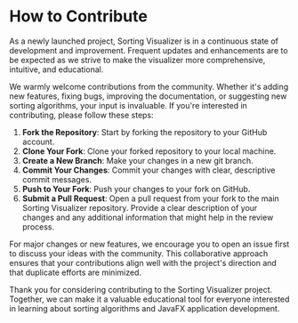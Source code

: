 # How to Contribute

As a newly launched project, Sorting Visualizer is in a continuous state of development and improvement. Frequent updates and enhancements are to be expected as we strive to make the visualizer more comprehensive, intuitive, and educational.

We warmly welcome contributions from the community. Whether it's adding new features, fixing bugs, improving the documentation, or suggesting new sorting algorithms, your input is invaluable. If you're interested in contributing, please follow these steps:

1. **Fork the Repository**: Start by forking the repository to your GitHub account.
2. **Clone Your Fork**: Clone your forked repository to your local machine.
3. **Create a New Branch**: Make your changes in a new git branch.
4. **Commit Your Changes**: Commit your changes with clear, descriptive commit messages.
5. **Push to Your Fork**: Push your changes to your fork on GitHub.
6. **Submit a Pull Request**: Open a pull request from your fork to the main Sorting Visualizer repository. Provide a clear description of your changes and any additional information that might help in the review process.

For major changes or new features, we encourage you to open an issue first to discuss your ideas with the community. This collaborative approach ensures that your contributions align well with the project's direction and that duplicate efforts are minimized.

Thank you for considering contributing to the Sorting Visualizer project. Together, we can make it a valuable educational tool for everyone interested in learning about sorting algorithms and JavaFX application development.

